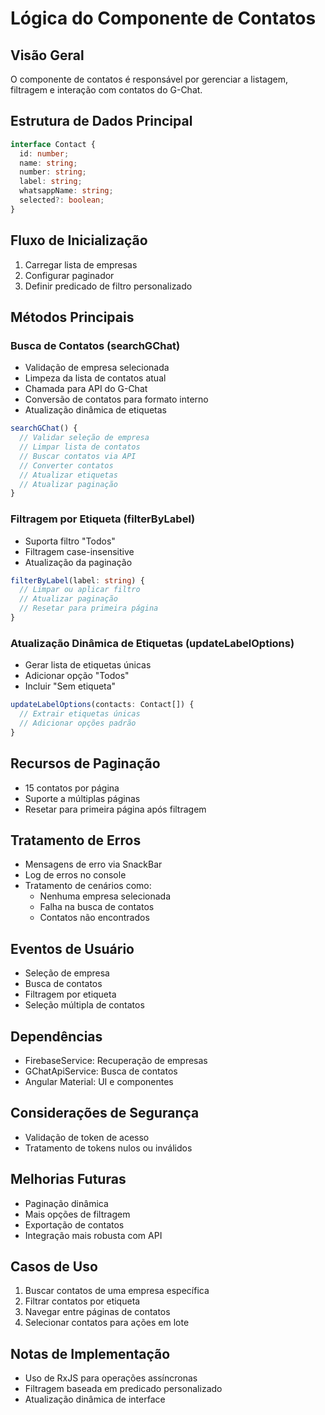# Lógica do Componente de Contatos

## Visão Geral
O componente de contatos é responsável por gerenciar a listagem, filtragem e interação com contatos do G-Chat.

## Estrutura de Dados Principal
```typescript
interface Contact {
  id: number;
  name: string;
  number: string;
  label: string;
  whatsappName: string;
  selected?: boolean;
}
```

## Fluxo de Inicialização
1. Carregar lista de empresas
2. Configurar paginador
3. Definir predicado de filtro personalizado

## Métodos Principais

### Busca de Contatos (searchGChat)
- Validação de empresa selecionada
- Limpeza da lista de contatos atual
- Chamada para API do G-Chat
- Conversão de contatos para formato interno
- Atualização dinâmica de etiquetas

```typescript
searchGChat() {
  // Validar seleção de empresa
  // Limpar lista de contatos
  // Buscar contatos via API
  // Converter contatos
  // Atualizar etiquetas
  // Atualizar paginação
}
```

### Filtragem por Etiqueta (filterByLabel)
- Suporta filtro "Todos"
- Filtragem case-insensitive
- Atualização da paginação

```typescript
filterByLabel(label: string) {
  // Limpar ou aplicar filtro
  // Atualizar paginação
  // Resetar para primeira página
}
```

### Atualização Dinâmica de Etiquetas (updateLabelOptions)
- Gerar lista de etiquetas únicas
- Adicionar opção "Todos"
- Incluir "Sem etiqueta"

```typescript
updateLabelOptions(contacts: Contact[]) {
  // Extrair etiquetas únicas
  // Adicionar opções padrão
}
```

## Recursos de Paginação
- 15 contatos por página
- Suporte a múltiplas páginas
- Resetar para primeira página após filtragem

## Tratamento de Erros
- Mensagens de erro via SnackBar
- Log de erros no console
- Tratamento de cenários como:
  * Nenhuma empresa selecionada
  * Falha na busca de contatos
  * Contatos não encontrados

## Eventos de Usuário
- Seleção de empresa
- Busca de contatos
- Filtragem por etiqueta
- Seleção múltipla de contatos

## Dependências
- FirebaseService: Recuperação de empresas
- GChatApiService: Busca de contatos
- Angular Material: UI e componentes

## Considerações de Segurança
- Validação de token de acesso
- Tratamento de tokens nulos ou inválidos

## Melhorias Futuras
- Paginação dinâmica
- Mais opções de filtragem
- Exportação de contatos
- Integração mais robusta com API

## Casos de Uso
1. Buscar contatos de uma empresa específica
2. Filtrar contatos por etiqueta
3. Navegar entre páginas de contatos
4. Selecionar contatos para ações em lote

## Notas de Implementação
- Uso de RxJS para operações assíncronas
- Filtragem baseada em predicado personalizado
- Atualização dinâmica de interface
